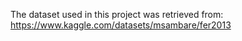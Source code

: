 The dataset used in this project was retrieved from: 
https://www.kaggle.com/datasets/msambare/fer2013
